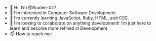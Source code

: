 - 👋 Hi, I’m @Braden-077
- 👀 I’m interested in Computer Software Development. 
- 🌱 I’m currently learning JavaScript, Ruby, HTML, and CSS.
- 💞️ I’m looking to collaborate on anything development! I'm just here to learn and become more refined in Development.
- 📫 How to reach me: 

<!---
Braden-077/Braden-077 is a ✨ special ✨ repository because its `README.md` (this file) appears on your GitHub profile.
You can click the Preview link to take a look at your changes.
--->
